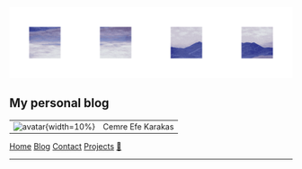 ![header](/static/img/header.gif)

## My personal blog

| | |
| --------------------------------------------------------------------------------------------------- | ----------------- |
| ![avatar](https://pbs.twimg.com/profile_images/1641837503924535300/HqIHr62f_400x400.jpg){width=10%} | Cemre Efe Karakas |

[Home](/index.html)
[Blog](/blog/blog.html)
[Contact](/contact.html)
[Projects](/projects/projects.html)
[🌿](http://dutl.uk/)

---

